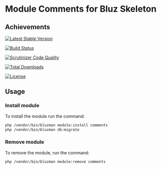 # Module Comments for Bluz Skeleton
## Achievements

[![Latest Stable Version](https://img.shields.io/packagist/v/bluzphp/module-comments.svg?label=version&style=flat)](https://packagist.org/packages/bluzphp/module-comments)

[![Build Status](https://img.shields.io/travis/bluzphp/module-comments/master.svg?style=flat)](https://travis-ci.org/bluzphp/module-comments)

[![Scrutinizer Code Quality](https://img.shields.io/scrutinizer/g/bluzphp/module-comments.svg?style=flat)](https://scrutinizer-ci.com/g/bluzphp/module-comments/)

[![Total Downloads](https://img.shields.io/packagist/dt/bluzphp/module-comments.svg?style=flat)](https://packagist.org/packages/bluzphp/module-comments)

[![License](https://img.shields.io/packagist/l/bluzphp/module-comments.svg?style=flat)](https://packagist.org/packages/bluzphp/module-comments)

## Usage
### Install module
To install the module run the command:
  
```bash
php /vendor/bin/bluzman module:install comments
php /vendor/bin/bluzman db:migrate
```

### Remove module
To remove the module, run the command:
    
```bash
php /vendor/bin/bluzman module:remove comments
```
